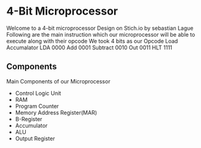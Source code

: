 # 4-Bit Microprocessor
Welcome to a 4-bit microprocessor Design on Stich.io by sebastian Lague
Following are the main instruction which our microprocessor will be able to execute along with their opcode
We took 4 bits as our Opcode
Load Accumalator LDA 0000
Add 0001
Subtract 0010
Out 0011
HLT 1111
 ## Components
Main Components of our Microprocessor
* Control Logic Unit
* RAM
* Program Counter
* Memory Address Register(MAR)
* B-Register
* Accumulator
* ALU
* Output Register

